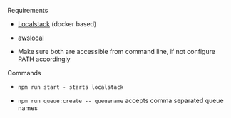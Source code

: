 Requirements

- [Localstack](https://docs.localstack.cloud/get-started/) (docker based)

- [awslocal](https://docs.localstack.cloud/integrations/aws-cli/)

- Make sure both are accessible from command line, if not configure PATH accordingly

Commands

- `npm run start - starts localstack`

- `npm run queue:create -- queuename` accepts comma separated queue names
